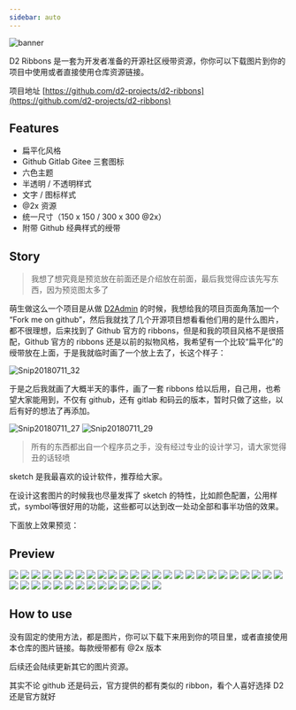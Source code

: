 ```yaml
---
sidebar: auto
---
```


![banner](https://raw.githubusercontent.com/d2-projects/d2-ribbons/master/doc/banner%402x.png)

D2 Ribbons 是一套为开发者准备的开源社区绶带资源，你你可以下载图片到你的项目中使用或者直接使用仓库资源链接。

项目地址 [https://github.com/d2-projects/d2-ribbons](https://github.com/d2-projects/d2-ribbons)

## Features

* 扁平化风格
* Github Gitlab Gitee 三套图标
* 六色主题
* 半透明 / 不透明样式
* 文字 / 图标样式
* @2x 资源
* 统一尺寸（150 x 150 / 300 x 300 @2x）
* 附带 Github 经典样式的绶带

## Story

> 我想了想究竟是预览放在前面还是介绍放在前面，最后我觉得应该先写东西，因为预览图太多了

萌生做这么一个项目是从做 [D2Admin](https://github.com/d2-projects/d2-admin) 的时候，我想给我的项目页面角落加一个 “Fork me on github”，然后我就找了几个开源项目想看看他们用的是什么图片，都不很理想，后来找到了 Github 官方的 ribbons，但是和我的项目风格不是很搭配，Github 官方的 ribbons 还是以前的拟物风格，我希望有一个比较“扁平化”的绶带放在上面，于是我就临时画了一个放上去了，长这个样子：

![Snip20180711_32](http://qiniu.fairyever.com/Snip20180711_32.png)

于是之后我就画了大概半天的事件，画了一套 ribbons 给以后用，自己用，也希望大家能用到，不仅有 github，还有 gitlab 和码云的版本，暂时只做了这些，以后有好的想法了再添加。

![Snip20180711_27](http://qiniu.fairyever.com/Snip20180711_27.png)
![Snip20180711_29](http://qiniu.fairyever.com/Snip20180711_29.png)

> 所有的东西都出自一个程序员之手，没有经过专业的设计学习，请大家觉得丑的话轻喷

sketch 是我最喜欢的设计软件，推荐给大家。

在设计这套图片的时候我也尽量发挥了 sketch 的特性，比如颜色配置，公用样式，symbol等很好用的功能，这些都可以达到改一处动全部和事半功倍的效果。

下面放上效果预览：

## Preview

![](https://raw.githubusercontent.com/d2-projects/d2-ribbons/master/doc/ribbons-flat-opacity-text-github%402x.png)
![](https://raw.githubusercontent.com/d2-projects/d2-ribbons/master/priview/flat-opacity-text/github/left%402x.png)
![](https://raw.githubusercontent.com/d2-projects/d2-ribbons/master/priview/flat-opacity-text/github/right%402x.png)
![](https://raw.githubusercontent.com/d2-projects/d2-ribbons/master/doc/ribbons-flat-opacity-text-gitlab%402x.png)
![](https://raw.githubusercontent.com/d2-projects/d2-ribbons/master/priview/flat-opacity-text/gitlab/left%402x.png)
![](https://raw.githubusercontent.com/d2-projects/d2-ribbons/master/priview/flat-opacity-text/gitlab/right%402x.png)
![](https://raw.githubusercontent.com/d2-projects/d2-ribbons/master/doc/ribbons-flat-opacity-text-gitee%402x.png)
![](https://raw.githubusercontent.com/d2-projects/d2-ribbons/master/priview/flat-opacity-text/gitee/left%402x.png)
![](https://raw.githubusercontent.com/d2-projects/d2-ribbons/master/priview/flat-opacity-text/gitee/right%402x.png)
![](https://raw.githubusercontent.com/d2-projects/d2-ribbons/master/doc/ribbons-flat-opacity-icon-github%402x.png)
![](https://raw.githubusercontent.com/d2-projects/d2-ribbons/master/priview/flat-opacity-icon/github/left%402x.png)
![](https://raw.githubusercontent.com/d2-projects/d2-ribbons/master/priview/flat-opacity-icon/github/right%402x.png)
![](https://raw.githubusercontent.com/d2-projects/d2-ribbons/master/doc/ribbons-flat-opacity-icon-gitlab%402x.png)
![](https://raw.githubusercontent.com/d2-projects/d2-ribbons/master/priview/flat-opacity-icon/gitlab/left%402x.png)
![](https://raw.githubusercontent.com/d2-projects/d2-ribbons/master/priview/flat-opacity-icon/gitlab/right%402x.png)
![](https://raw.githubusercontent.com/d2-projects/d2-ribbons/master/doc/ribbons-flat-opacity-icon-gitee%402x.png)
![](https://raw.githubusercontent.com/d2-projects/d2-ribbons/master/priview/flat-opacity-icon/gitee/left%402x.png)
![](https://raw.githubusercontent.com/d2-projects/d2-ribbons/master/priview/flat-opacity-icon/gitee/right%402x.png)
![](https://raw.githubusercontent.com/d2-projects/d2-ribbons/master/doc/ribbons-flat-text-github%402x.png)
![](https://raw.githubusercontent.com/d2-projects/d2-ribbons/master/priview/flat-text/github/left%402x.png)
![](https://raw.githubusercontent.com/d2-projects/d2-ribbons/master/priview/flat-text/github/right%402x.png)
![](https://raw.githubusercontent.com/d2-projects/d2-ribbons/master/doc/ribbons-flat-text-gitlab%402x.png)
![](https://raw.githubusercontent.com/d2-projects/d2-ribbons/master/priview/flat-text/gitlab/left%402x.png)
![](https://raw.githubusercontent.com/d2-projects/d2-ribbons/master/priview/flat-text/gitlab/right%402x.png)
![](https://raw.githubusercontent.com/d2-projects/d2-ribbons/master/doc/ribbons-flat-text-gitee%402x.png)
![](https://raw.githubusercontent.com/d2-projects/d2-ribbons/master/priview/flat-text/gitee/left%402x.png)
![](https://raw.githubusercontent.com/d2-projects/d2-ribbons/master/priview/flat-text/gitee/right%402x.png)
![](https://raw.githubusercontent.com/d2-projects/d2-ribbons/master/doc/ribbons-flat-icon-github%402x.png)
![](https://raw.githubusercontent.com/d2-projects/d2-ribbons/master/priview/flat-icon/github/left%402x.png)
![](https://raw.githubusercontent.com/d2-projects/d2-ribbons/master/priview/flat-icon/github/right%402x.png)
![](https://raw.githubusercontent.com/d2-projects/d2-ribbons/master/doc/ribbons-flat-icon-gitlab%402x.png)
![](https://raw.githubusercontent.com/d2-projects/d2-ribbons/master/priview/flat-icon/gitlab/left%402x.png)
![](https://raw.githubusercontent.com/d2-projects/d2-ribbons/master/priview/flat-icon/gitlab/right%402x.png)
![](https://raw.githubusercontent.com/d2-projects/d2-ribbons/master/doc/ribbons-flat-icon-gitee%402x.png)
![](https://raw.githubusercontent.com/d2-projects/d2-ribbons/master/priview/flat-icon/gitee/left%402x.png)
![](https://raw.githubusercontent.com/d2-projects/d2-ribbons/master/priview/flat-icon/gitee/right%402x.png)
![](https://raw.githubusercontent.com/d2-projects/d2-ribbons/master/doc/ribbons-classic-github%402x.png)
![](https://raw.githubusercontent.com/d2-projects/d2-ribbons/master/priview/classic/github/left%402x.png)
![](https://raw.githubusercontent.com/d2-projects/d2-ribbons/master/priview/classic/github/right%402x.png)

## How to use

没有固定的使用方法，都是图片，你可以下载下来用到你的项目里，或者直接使用本仓库的图片链接。每款绶带都有 @2x 版本

后续还会陆续更新其它的图片资源。

其实不论 github 还是码云，官方提供的都有类似的 ribbon，看个人喜好选择 D2 还是官方就好